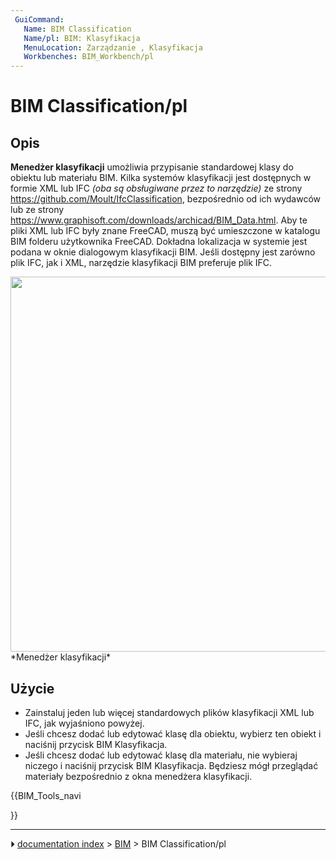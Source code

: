 ```yaml
---
 GuiCommand:
   Name: BIM Classification
   Name/pl: BIM: Klasyfikacja
   MenuLocation: Zarządzanie , Klasyfikacja
   Workbenches: BIM_Workbench/pl
---
```


# BIM Classification/pl



## Opis

**Menedżer klasyfikacji** umożliwia przypisanie standardowej klasy do obiektu lub materiału BIM. Kilka systemów klasyfikacji jest dostępnych w formie XML lub IFC *(oba są obsługiwane przez to narzędzie)* ze strony <https://github.com/Moult/IfcClassification>, bezpośrednio od ich wydawców lub ze strony <https://www.graphisoft.com/downloads/archicad/BIM_Data.html>. Aby te pliki XML lub IFC były znane FreeCAD, muszą być umieszczone w katalogu BIM folderu użytkownika FreeCAD. Dokładna lokalizacja w systemie jest podana w oknie dialogowym klasyfikacji BIM. Jeśli dostępny jest zarówno plik IFC, jak i XML, narzędzie klasyfikacji BIM preferuje plik IFC.

<img alt="" src=images/BIM_classification_screenshot.png  style="width:600px;"> 
*Menedżer klasyfikacji*



## Użycie

-   Zainstaluj jeden lub więcej standardowych plików klasyfikacji XML lub IFC, jak wyjaśniono powyżej.
-   Jeśli chcesz dodać lub edytować klasę dla obiektu, wybierz ten obiekt i naciśnij przycisk BIM Klasyfikacja.
-   Jeśli chcesz dodać lub edytować klasę dla materiału, nie wybieraj niczego i naciśnij przycisk BIM Klasyfikacja. Będziesz mógł przeglądać materiały bezpośrednio z okna menedżera klasyfikacji.





{{BIM_Tools_navi

}}



---
⏵ [documentation index](../README.md) > [BIM](BIM_Workbench.md) > BIM Classification/pl
